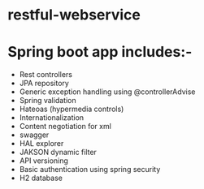 # restful-webservice

# Spring boot app includes:-
- Rest controllers
- JPA repository
- Generic exception handling using @controllerAdvise
- Spring validation
- Hateoas (hypermedia controls)
- Internationalization
- Content negotiation for xml
- swagger
- HAL explorer
- JAKSON dynamic filter
- API versioning
- Basic authentication using spring security
- H2 database
